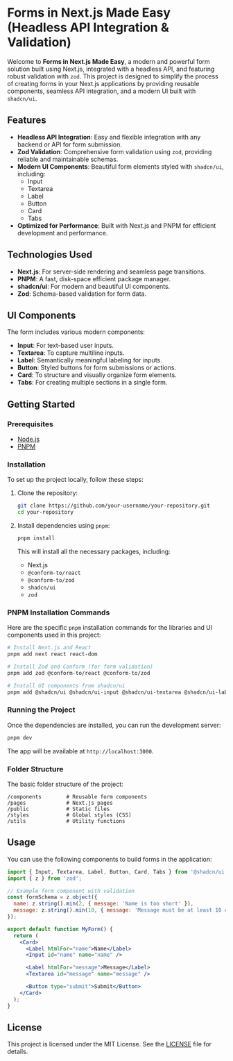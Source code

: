 # Forms in Next.js Made Easy (Headless API Integration & Validation)

Welcome to **Forms in Next.js Made Easy**, a modern and powerful form solution built using Next.js, integrated with a headless API, and featuring robust validation with `zod`. This project is designed to simplify the process of creating forms in your Next.js applications by providing reusable components, seamless API integration, and a modern UI built with `shadcn/ui`.

## Features

- **Headless API Integration**: Easy and flexible integration with any backend or API for form submission.
- **Zod Validation**: Comprehensive form validation using `zod`, providing reliable and maintainable schemas.
- **Modern UI Components**: Beautiful form elements styled with `shadcn/ui`, including:
  - Input
  - Textarea
  - Label
  - Button
  - Card
  - Tabs
- **Optimized for Performance**: Built with Next.js and PNPM for efficient development and performance.

## Technologies Used

- **Next.js**: For server-side rendering and seamless page transitions.
- **PNPM**: A fast, disk-space efficient package manager.
- **shadcn/ui**: For modern and beautiful UI components.
- **Zod**: Schema-based validation for form data.

## UI Components

The form includes various modern components:
- **Input**: For text-based user inputs.
- **Textarea**: To capture multiline inputs.
- **Label**: Semantically meaningful labeling for inputs.
- **Button**: Styled buttons for form submissions or actions.
- **Card**: To structure and visually organize form elements.
- **Tabs**: For creating multiple sections in a single form.

## Getting Started

### Prerequisites

- [Node.js](https://nodejs.org/)
- [PNPM](https://pnpm.io/)

### Installation

To set up the project locally, follow these steps:

1. Clone the repository:

   ```bash
   git clone https://github.com/your-username/your-repository.git
   cd your-repository
   ```

2. Install dependencies using `pnpm`:

   ```bash
   pnpm install
   ```

   This will install all the necessary packages, including:

   - Next.js
   - `@conform-to/react`
   - `@conform-to/zod`
   - `shadcn/ui`
   - `zod`

### PNPM Installation Commands

Here are the specific `pnpm` installation commands for the libraries and UI components used in this project:

```bash
# Install Next.js and React
pnpm add next react react-dom

# Install Zod and Conform (for form validation)
pnpm add zod @conform-to/react @conform-to/zod

# Install UI components from shadcn/ui
pnpm add @shadcn/ui @shadcn/ui-input @shadcn/ui-textarea @shadcn/ui-label @shadcn/ui-button @shadcn/ui-card @shadcn/ui-tabs
```

### Running the Project

Once the dependencies are installed, you can run the development server:

```bash
pnpm dev
```

The app will be available at `http://localhost:3000`.

### Folder Structure

The basic folder structure of the project:

```
/components        # Reusable form components
/pages             # Next.js pages
/public            # Static files
/styles            # Global styles (CSS)
/utils             # Utility functions
```

## Usage

You can use the following components to build forms in the application:

```jsx
import { Input, Textarea, Label, Button, Card, Tabs } from '@shadcn/ui';
import { z } from 'zod';

// Example form component with validation
const formSchema = z.object({
  name: z.string().min(2, { message: 'Name is too short' }),
  message: z.string().min(10, { message: 'Message must be at least 10 characters' }),
});

export default function MyForm() {
  return (
    <Card>
      <Label htmlFor="name">Name</Label>
      <Input id="name" name="name" />

      <Label htmlFor="message">Message</Label>
      <Textarea id="message" name="message" />

      <Button type="submit">Submit</Button>
    </Card>
  );
}
```

## License

This project is licensed under the MIT License. See the [LICENSE](LICENSE) file for details.
